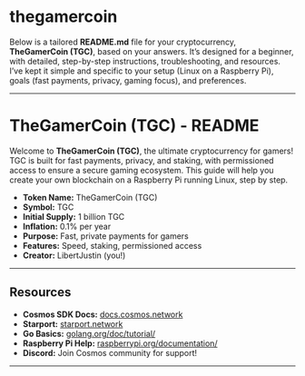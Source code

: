 # thegamercoin
Below is a tailored **README.md** file for your cryptocurrency, **TheGamerCoin (TGC)**, based on your answers. It’s designed for a beginner, with detailed, step-by-step instructions, troubleshooting, and resources. I’ve kept it simple and specific to your setup (Linux on a Raspberry Pi), goals (fast payments, privacy, gaming focus), and preferences.

---

# TheGamerCoin (TGC) - README

Welcome to **TheGamerCoin (TGC)**, the ultimate cryptocurrency for gamers! TGC is built for fast payments, privacy, and staking, with permissioned access to ensure a secure gaming ecosystem. This guide will help you create your own blockchain on a Raspberry Pi running Linux, step by step.

- **Token Name:** TheGamerCoin (TGC)
- **Symbol:** TGC
- **Initial Supply:** 1 billion TGC
- **Inflation:** 0.1% per year
- **Purpose:** Fast, private payments for gamers
- **Features:** Speed, staking, permissioned access
- **Creator:** LibertJustin (you!)

---

## Resources
- **Cosmos SDK Docs:** [docs.cosmos.network](https://docs.cosmos.network)
- **Starport:** [starport.network](https://starport.network)
- **Go Basics:** [golang.org/doc/tutorial/](https://golang.org/doc/tutorial/)
- **Raspberry Pi Help:** [raspberrypi.org/documentation/](https://raspberrypi.org/documentation/)
- **Discord:** Join Cosmos community for support!

---
